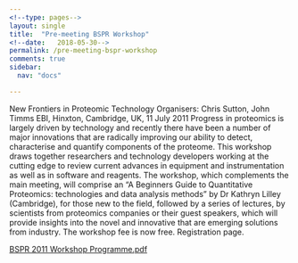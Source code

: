 ```yaml
---
<!--type: pages-->
layout: single
title:  "Pre-meeting BSPR Workshop"
<!--date:   2018-05-30-->
permalink: /pre-meeting-bspr-workshop
comments: true
sidebar:
  nav: "docs"

---
```


New Frontiers in Proteomic Technology Organisers: Chris Sutton, John Timms EBI, Hinxton, Cambridge, UK, 11 July 2011 Progress in proteomics is largely driven by technology and recently there have been a number of major innovations that are radically improving our ability to detect, characterise and quantify components of the proteome. This workshop draws together researchers and technology developers working at the cutting edge to review current advances in equipment and instrumentation as well as in software and reagents. The workshop, which complements the main meeting, will comprise an “A Beginners Guide to Quantitative Proteomics: technologies and data analysis methods” by Dr Kathryn Lilley (Cambridge), for those new to the field, followed by a series of lectures, by scientists from proteomics companies or their guest speakers, which will provide insights into the novel and innovative that are emerging solutions from industry. The workshop fee is now free. Registration page.

[BSPR 2011 Workshop Programme.pdf]({{site.baseurl}}/assets/files/BSPR_2011_Programme.pdf)